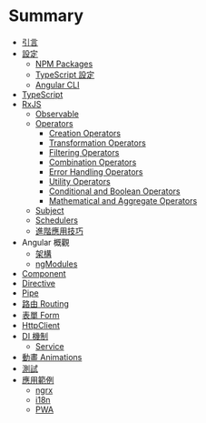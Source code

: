 # Summary

* [引言](README.md)
* [設定](chapter1/README.md)
  * [NPM Packages](chapter1/npm-package.md)
  * [TypeScript 設定](chapter1/tsconfig.md)
  * [Angular CLI](chapter1/angularcli.md)
* [TypeScript](chapter2/typescript.md)
* [RxJS](chapter3/rxjs.md)
  * [Observable](chapter3/observable.md)
  * [Operators](chapter3/operators.md)
    * [Creation Operators](chapter3/creation-operators.md)
    * [Transformation Operators](chapter3/transformation-operators.md)
    * [Filtering Operators](chapter3/filtering-operators.md)
    * [Combination Operators](chapter3/combination-operators.md)
    * [Error Handling Operators](chapter3/error-handling-operators.md)
    * [Utility Operators](chapter3/utility-operators.md)
    * [Conditional and Boolean Operators](chapter3/conditional-boolean-operators.md)
    * [Mathematical and Aggregate Operators](chapter3/mathematical-aggregate-operators.md)
  * [Subject](chapter3/subject.md)
  * [Schedulers](chapter3/schedulers.md)
  * [進階應用技巧](chapter3/advance.md)
* Angular 概觀
  * [架構](chapte4/architecture.md)
  * [ngModules](chapter4/ng-modules.md)
* [Component]()
* [Directive]()
* [Pipe]()
* [路由 Routing]()
* [表單 Form]()
* [HttpClient](chatper10/README.md)
* [DI 機制]()
  * [Service]()
* [動畫 Animations]()
* [測試](chpater13/README.md)
* [應用範例]()
  * [ngrx]()
  * [i18n]()
  * [PWA]()

